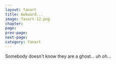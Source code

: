 ```yaml
---
layout: fanart
title: Awkward...
image: fanart-12.png
chapter: 
page: 
prev-page:
next-page: 
category: fanart
---
```

Somebody doesn't know they are a ghost... uh oh...

